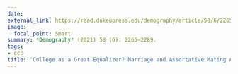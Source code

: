 ```yaml
---
date:
external_link: https://read.dukeupress.edu/demography/article/58/6/2265/210232/College-as-a-Great-Equalizer-Marriage-and
image:
  focal_point: Smart
summary: *Demography* (2021) 58 (6): 2265–2289.
tags:
- ccp
title: 'College as a Great Equalizer? Marriage and Assortative Mating Among First- and Continuing-Generation College Students'
---
```

